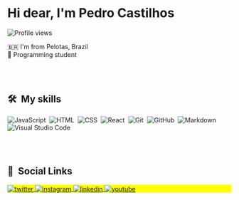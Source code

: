 

<h1 align="left">Hi dear, I'm Pedro Castilhos</h1>
<p align="left"> <img src="https://komarev.com/ghpvc/?username=Pedrocastilhos&color=red" alt="Profile views" /> </p>

🇧🇷 I'm from Pelotas, Brazil <br>
:closed_book: Programming student 

<br><br>

## 🛠 &nbsp;My skills

![JavaScript](https://img.shields.io/badge/-JavaScript-05122A?style=flat&logo=javascript)&nbsp;
![HTML](https://img.shields.io/badge/-HTML-05122A?style=flat&logo=HTML5)&nbsp;
![CSS](https://img.shields.io/badge/-CSS-05122A?style=flat&logo=CSS3&logoColor=1572B6)&nbsp;
![React](https://img.shields.io/badge/-React-05122A?style=flat&logo=react)&nbsp;
![Git](https://img.shields.io/badge/-Git-05122A?style=flat&logo=git)&nbsp;
![GitHub](https://img.shields.io/badge/-GitHub-05122A?style=flat&logo=github)&nbsp;
![Markdown](https://img.shields.io/badge/-Markdown-05122A?style=flat&logo=markdown)&nbsp;
![Visual Studio Code](https://img.shields.io/badge/-Visual%20Studio%20Code-05122A?style=flat&logo=visual-studio-code&logoColor=007ACC)&nbsp;

<br><br>

## 🧔 &nbsp;Social Links

<p align="left" style="background:yellow">
<a href="https://twitter.com/pedrocstlhs" target="_blank">
  <img align="center" src="https://img.shields.io/badge/-pedrocstlhs-05122A?style=flat&logo=twitter" alt="twitter"/>  
</a>
 <a href="https://instagram.com/pedrocstlhs" target="_blank">
 <img align="center" src="https://img.shields.io/badge/-pedrocstlhs-05122A?style=flat&logo=instagram" alt="instagram"/>
</a>
<a href="https://www.linkedin.com/in/pedro-c-862277125/" target="_blank">
  <img align="center" src="https://img.shields.io/badge/-Pedro Castilhos-05122A?style=flat&logo=linkedin" alt="linkedin"/>
</a>
<a href="https://www.youtube.com/channel/UCRyPWUDr73BJfKiemoAUZBA" target="_blank">
 <img align="center" src="https://img.shields.io/badge/-Pedro Castilhos-05122A?style=flat&logo=youtube" alt="youtube"/>
</a>
</p>


